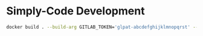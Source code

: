 # Simply-Code Development


```sh
docker build . --build-arg GITLAB_TOKEN='glpat-abcdefghijklmnopqrst' --tag simplycode-dev:latest
```
